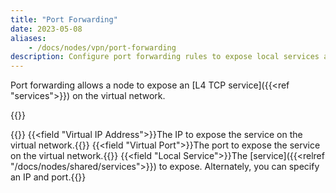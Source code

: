 ```yaml
---
title: "Port Forwarding"
date: 2023-05-08
aliases: 
    - /docs/nodes/vpn/port-forwarding
description: Configure port forwarding rules to expose local services as virtual IPs on the virtual network
---
```


Port forwarding allows a node to expose an [L4 TCP service]({{<ref "services">}}) on the virtual network.

{{<tgimg src="list.png" caption="Port Forward listing" width="90%">}}


{{<fields>}}
{{<field "Virtual IP Address">}}The IP to expose the service on the virtual network.{{</field>}}
{{<field "Virtual Port">}}The port to expose the service on the virtual network.{{</field>}}
{{<field "Local Service">}}The [service]({{<relref "/docs/nodes/shared/services">}}) to expose. Alternately, you can specify an IP and port.{{</field>}}
